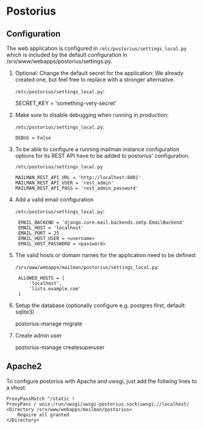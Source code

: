 Postorius
=========

## Configuration

The web application is configured in `/etc/postorius/settings_local.py` which
is included by the default configuration in
/srv/www/webapps/postorius/settings.py. 

1. Optional: Change the default secret for the application:
   We already created one, but feel free to replace with a stronger
   alternative.

   `/etc/postorius/settings_local.py`:

      SECRET_KEY = 'something-very-secret'

2. Make sure to disable debugging when running in production:

   `/etc/postorius/settings_local.py`:

       DEBUG = False

3. To be able to configure a running mailman instance configuration options for
   its REST API have to be added to postorius' configuration.

   `/etc/postorius/settings_local.py`

       MAILMAN_REST_API_URL = 'http://localhost:8001'
       MAILMAN_REST_API_USER = 'rest_admin'
       MAILMAN_REST_API_PASS = 'rest_admin_password'


4. Add a valid email configuration

   `/etc/postorius/settings_local.py`:

        EMAIL_BACKEND = 'django.core.mail.backends.smtp.EmailBackend'
        EMAIL_HOST = 'localhost'
        EMAIL_PORT = 25
        EMAIL_HOST_USER = <username>
        EMAIL_HOST_PASSWORD = <password>

5. The valid hosts or domain names for the application need to be defined:

   `/srv/www/webapps/mailman/postorius/settings_local.py`:

        ALLOWED_HOSTS = [
            'localhost',
            'lists.example.com'
        ]

6. Setup the database (optionally configure e.g. postgres first,
   default: sqlite3)

    postorius-manage migrate

7. Create admin user

    postorius-manage createsuperuser

## Apache2

To configure postorius with Apache and uwsgi, just add the follwing lines to a vhost:

    ProxyPassMatch ^/static !
    ProxyPass / unix:/run/uwsgi/uwsgi-postorius.sock|uwsgi://localhost/
    <Directory /srv/www/webapps/mailman/postorius>
        Require all granted
    </Directory>
